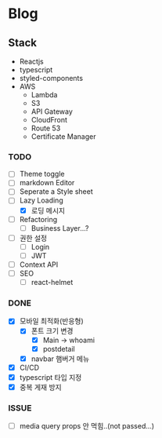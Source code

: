 # Blog

## Stack

- Reactjs
- typescript
- styled-components
- AWS
  - Lambda
  - S3
  - API Gateway
  - CloudFront
  - Route 53
  - Certificate Manager

### TODO

- [ ] Theme toggle
- [ ] markdown Editor
- [ ] Seperate a Style sheet
- [ ] Lazy Loading
  - [x] 로딩 메시지
- [ ] Refactoring
  - [ ] Business Layer...?
- [ ] 권한 설정
  - [ ] Login
  - [ ] JWT
- [ ] Context API
- [ ] SEO
  - [ ] react-helmet

### DONE

- [x] 모바일 최적화(반응형)
  - [x] 폰트 크기 변경
    - [x] Main -> whoami
    - [x] postdetail
  - [x] navbar 햄버거 메뉴
- [x] CI/CD
- [x] typescript 타입 지정
- [x] 중복 게재 방지

### ISSUE

- [ ] media query props 안 먹힘..(not passed...)

